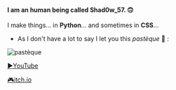 #### I am an human being called Shad0w_57. 🙃
I make things... in __Python__... and sometimes in __CSS__...


* As I don't have a lot to say I let you this *pastèque* 🍉 :

![pastèque](https://user-images.githubusercontent.com/115649477/199962665-2fafd092-32f2-44e9-9f08-eef8db413079.png)

[▶YouTube](https://www.youtube.com/@shad0w-57/featured "My (french) YouTube channel")

[🎮itch.io](https://shad0w-57.itch.io/ "Games I made")

<!---
Shad0w57/Shad0w57 is a ✨ special ✨ repository because its `README.md` (this file) appears on your GitHub profile.
You can click the Preview link to take a look at your changes.
--->
